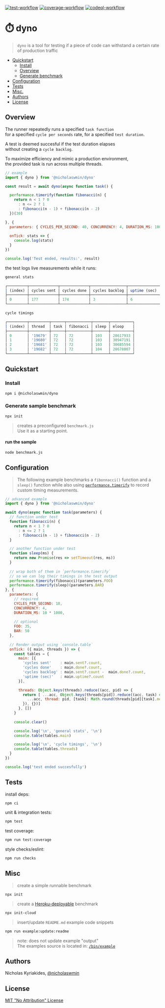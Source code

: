 [![test-workflow][test-badge]][test-workflow] [![coverage-workflow][coverage-badge]][coverage-report] [![codeql-workflow][codeql-badge]][codeql-workflow]

# :stopwatch: dyno

> `dyno` is a tool for testing if a piece of code can withstand 
> a certain rate of production traffic

* [Quickstart](#quickstart)
  + [Install](#install)
  + [Overview](#overview)
  + [Generate benchmark](#generate-sample-benchmark)
* [Configuration](#configuration)
* [Tests](#tests)
* [Misc.](#misc)
* [Authors](#authors)
* [License](#license)

## Overview

The runner repeatedly runs a specified `task function`   
for a specified `cycle per seconds` rate, for a specified `test duration`.

A test is deemed succesful if the test duration elapses  
without creating a `cycle backlog`.

To maximize efficiency and mimic a production environment,   
the provided task is run across multiple threads.

```js
// example
import { dyno } from '@nicholaswmin/dyno'

const result = await dyno(async function task() { 

  performance.timerify(function fibonacci(n) {
    return n < 1 ? 0
      : n <= 2 ? 1
      : fibonacci(n - 1) + fibonacci(n - 2)
  })(30)

}, {
  parameters: { CYCLES_PER_SECOND: 40, CONCURRENCY: 4, DURATION_MS: 10000 },
  
  onTick: stats => {    
    console.log(stats)
  }
})

console.log('Test ended, results:', result)
```

the test logs live measurements while it runs:

```js
general stats 

┌─────────┬─────────────┬─────────────┬────────────────┬──────────────┐
│ (index) │ cycles sent │ cycles done │ cycles backlog │ uptime (sec) │
├─────────┼─────────────┼─────────────┼────────────────┼──────────────┤
│ 0       │ 177         │ 174         │ 3              │ 6            │
└─────────┴─────────────┴─────────────┴────────────────┴──────────────┘

cycle timings 

┌─────────┬─────────┬──────┬───────────┬───────┬──────────┐
│ (index) │ thread  │ task │ fibonacci │ sleep │ eloop    │
├─────────┼─────────┼──────┼───────────┼───────┼──────────┤
│ 0       │ '19679' │ 72   │ 72        │ 103   │ 28617933 │
│ 1       │ '19680' │ 72   │ 72        │ 103   │ 30947191 │
│ 2       │ '19681' │ 72   │ 72        │ 103   │ 30685594 │
│ 3       │ '19682' │ 72   │ 72        │ 104   │ 28678007 │
└─────────┴─────────┴──────┴───────────┴───────┴──────────┘
```

## Quickstart

### Install

```bash
npm i @nicholaswmin/dyno
```

### Generate sample benchmark

```bash 
npx init
```

> creates a preconfigured `benchmark.js`  
> Use it as a starting point.

#### run the sample

```bash
node benchmark.js
``` 

## Configuration

> The following example benchmarks a `fibonnacci()` function
> and a `sleep()` function while also using [`performance.timerify`][timerify] 
> to record custom timing measurements.

```js
// advanced example
import { dyno } from '@nicholaswmin/dyno'

await dyno(async function task(parameters) { 
  // function under test
  function fibonacci(n) {
    return n < 1 ? 0
      : n <= 2 ? 1
      : fibonacci(n - 1) + fibonacci(n - 2)
  }

  // another function under test
  function sleep(ms) {
    return new Promise(res => setTimeout(res, ms))
  }
  
  // wrap both of them in `performance.timerify` 
  // so we can log their timings in the test output
  performance.timerify(fibonacci)(parameters.FOO)
  performance.timerify(sleep)(parameters.BAR)
}, {
  parameters: {
    // required
    CYCLES_PER_SECOND: 10, 
    CONCURRENCY: 4, 
    DURATION_MS: 10 * 1000,
    
    // optional
    FOO: 35,
    BAR: 50
  },
  
  // Render output using `console.table`
  onTick: ({ main, threads }) => {    
    const tables = {
      main: [{ 
        'cycles sent'    : main.sent?.count, 
        'cycles done'    : main.done?.count,
        'cycles backlog' : main.sent?.count -  main.done?.count,
        'uptime (sec)'   : main.uptime?.count
      }],

      threads: Object.keys(threads).reduce((acc, pid) => {
        return [ ...acc, Object.keys(threads[pid]).reduce((acc, task) => ({
          ...acc, thread: pid, [task]: Math.round(threads[pid][task].mean)
        }), {})]
      }, [])
    }
    
    console.clear()

    console.log('\n', 'general stats', '\n')
    console.table(tables.main)

    console.log('\n', 'cycle timings', '\n')
    console.table(tables.threads)
  }
})

console.log('test ended succesfully')
```

## Tests

install deps:

```bash
npm ci
```

unit & integration tests:

```bash
npm test
```

test coverage:

```bash
npm run test:coverage
```

style checks/eslint:

```bash
npm run checks
```

## Misc

> create a simple runnable benchmark

```bash
npx init
```

> create a [Heroku-deployable][heroku] benchmark

```bash
npx init-cloud
```

> insert/update `README.md` example code snippets  

```bash
npm run example:update:readme
```

> note: does not update example "output"  
> The examples source is located in: [`/bin/example`](./bin/example)

## Authors

Nicholas Kyriakides, [@nicholaswmin][nicholaswmin]

## License

[MIT "No Attribution" License][license]

<!--- Badges -->

[test-badge]: https://github.com/nicholaswmin/dyno/actions/workflows/test.yml/badge.svg
[test-workflow]: https://github.com/nicholaswmin/dyno/actions/workflows/test:unit.yml

[coverage-badge]: https://coveralls.io/repos/github/nicholaswmin/dyno/badge.svg?branch=main
[coverage-report]: https://coveralls.io/github/nicholaswmin/dyno?branch=main

[codeql-badge]: https://github.com/nicholaswmin/dyno/actions/workflows/codeql.yml/badge.svg
[codeql-workflow]: https://github.com/nicholaswmin/dyno/actions/workflows/codeql.yml

<!--- Content -->

[heroku]: https://heroku.com
[perf-api]: https://nodejs.org/api/perf_hooks.html#performance-measurement-apis
[timerify]: https://nodejs.org/api/perf_hooks.html#performancetimerifyfn-options
[measure]: https://nodejs.org/api/perf_hooks.html#class-performancemeasure
[fib]: https://en.wikipedia.org/wiki/Fibonacci_sequence
[v8]: https://v8.dev/

<!--- Basic -->

[nicholaswmin]: https://github.com/nicholaswmin
[license]: ./LICENSE
